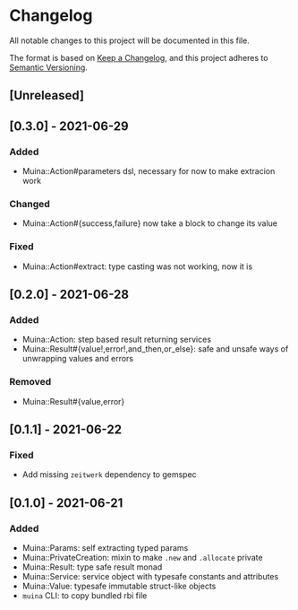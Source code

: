 # Changelog

All notable changes to this project will be documented in this file.

The format is based on [Keep a Changelog](https://keepachangelog.com/en/1.0.0/),
and this project adheres to [Semantic Versioning](https://semver.org/spec/v2.0.0.html).

## [Unreleased]

## [0.3.0] - 2021-06-29

### Added

* Muina::Action#parameters dsl, necessary for now to make extracion work

### Changed

* Muina::Action#{success,failure} now take a block to change its value

### Fixed

* Muina::Action#extract: type casting was not working, now it is

## [0.2.0] - 2021-06-28

### Added

* Muina::Action: step based result returning services
* Muina::Result#{value!,error!,and_then,or_else}: safe and unsafe ways of unwrapping values and errors

### Removed

* Muina::Result#{value,error}


## [0.1.1] - 2021-06-22

### Fixed

* Add missing `zeitwerk` dependency to gemspec


## [0.1.0] - 2021-06-21

### Added

* Muina::Params: self extracting typed params
* Muina::PrivateCreation: mixin to make `.new` and `.allocate` private
* Muina::Result: type safe result monad
* Muina::Service: service object with typesafe constants and attributes
* Muina::Value: typesafe immutable struct-like objects
* `muina` CLI: to copy bundled rbi file
